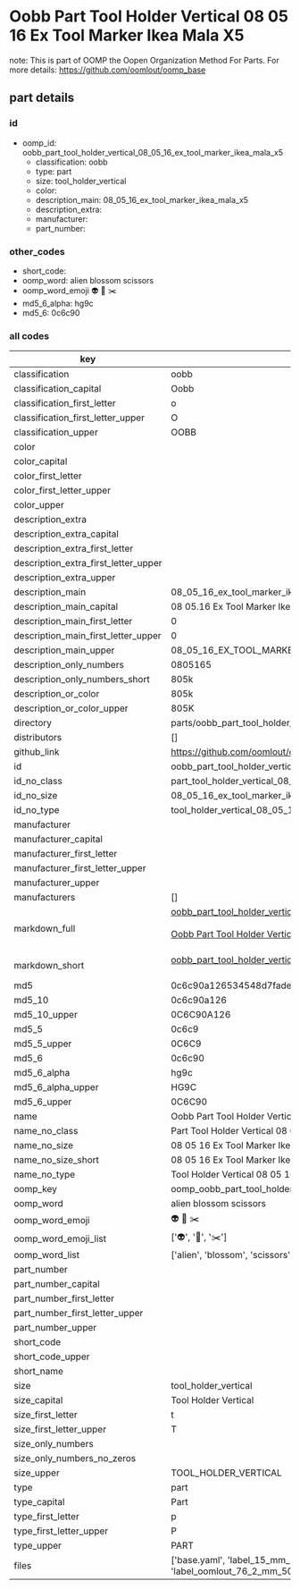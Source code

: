 # Oobb Part Tool Holder Vertical 08 05 16 Ex Tool Marker Ikea Mala X5  

note: This is part of OOMP the Oopen Organization Method For Parts. For more details: https://github.com/oomlout/oomp_base

##  part details





### id
* oomp_id: oobb_part_tool_holder_vertical_08_05_16_ex_tool_marker_ikea_mala_x5
  * classification: oobb
  * type: part
  * size: tool_holder_vertical
  * color: 
  * description_main: 08_05_16_ex_tool_marker_ikea_mala_x5
  * description_extra: 
  * manufacturer: 
  * part_number: 

### other_codes
* short_code: 
* oomp_word: alien blossom scissors
* oomp_word_emoji :alien: :blossom: :scissors:
* md5_6_alpha: hg9c
* md5_6: 0c6c90

### all codes 
| key | value |  
| --- | --- |  
| classification | oobb |  
| classification_capital | Oobb |  
| classification_first_letter | o |  
| classification_first_letter_upper | O |  
| classification_upper | OOBB |  
| color |  |  
| color_capital |  |  
| color_first_letter |  |  
| color_first_letter_upper |  |  
| color_upper |  |  
| description_extra |  |  
| description_extra_capital |  |  
| description_extra_first_letter |  |  
| description_extra_first_letter_upper |  |  
| description_extra_upper |  |  
| description_main | 08_05_16_ex_tool_marker_ikea_mala_x5 |  
| description_main_capital | 08 05.16 Ex Tool Marker Ikea Mala X5 |  
| description_main_first_letter | 0 |  
| description_main_first_letter_upper | 0 |  
| description_main_upper | 08_05_16_EX_TOOL_MARKER_IKEA_MALA_X5 |  
| description_only_numbers | 0805165 |  
| description_only_numbers_short | 805k |  
| description_or_color | 805k |  
| description_or_color_upper | 805K |  
| directory | parts/oobb_part_tool_holder_vertical_08_05_16_ex_tool_marker_ikea_mala_x5 |  
| distributors | [] |  
| github_link | https://github.com/oomlout/oomlout_oomp_part_src/tree/main/parts/oobb_part_tool_holder_vertical_08_05_16_ex_tool_marker_ikea_mala_x5/working |  
| id | oobb_part_tool_holder_vertical_08_05_16_ex_tool_marker_ikea_mala_x5 |  
| id_no_class | part_tool_holder_vertical_08_05_16_ex_tool_marker_ikea_mala_x5 |  
| id_no_size | 08_05_16_ex_tool_marker_ikea_mala_x5 |  
| id_no_type | tool_holder_vertical_08_05_16_ex_tool_marker_ikea_mala_x5 |  
| manufacturer |  |  
| manufacturer_capital |  |  
| manufacturer_first_letter |  |  
| manufacturer_first_letter_upper |  |  
| manufacturer_upper |  |  
| manufacturers | [] |  
| markdown_full | [oobb_part_tool_holder_vertical_08_05_16_ex_tool_marker_ikea_mala_x5](https://github.com/oomlout/oomlout_oomp_part_src/tree/main/parts/oobb_part_tool_holder_vertical_08_05_16_ex_tool_marker_ikea_mala_x5/working)<br>[](https://github.com/oomlout/oomlout_oomp_part_src/tree/main/parts/oobb_part_tool_holder_vertical_08_05_16_ex_tool_marker_ikea_mala_x5/working)<br>[Oobb Part Tool Holder Vertical 08 05 16 Ex Tool Marker Ikea Mala X5](https://github.com/oomlout/oomlout_oomp_part_src/tree/main/parts/oobb_part_tool_holder_vertical_08_05_16_ex_tool_marker_ikea_mala_x5/working)<br><br> |  
| markdown_short | [oobb_part_tool_holder_vertical_08_05_16_ex_tool_marker_ikea_mala_x5](https://github.com/oomlout/oomlout_oomp_part_src/tree/main/parts/oobb_part_tool_holder_vertical_08_05_16_ex_tool_marker_ikea_mala_x5/working)<br><br> |  
| md5 | 0c6c90a126534548d7fadebd862577c9 |  
| md5_10 | 0c6c90a126 |  
| md5_10_upper | 0C6C90A126 |  
| md5_5 | 0c6c9 |  
| md5_5_upper | 0C6C9 |  
| md5_6 | 0c6c90 |  
| md5_6_alpha | hg9c |  
| md5_6_alpha_upper | HG9C |  
| md5_6_upper | 0C6C90 |  
| name | Oobb Part Tool Holder Vertical 08 05 16 Ex Tool Marker Ikea Mala X5 |  
| name_no_class | Part Tool Holder Vertical 08 05 16 Ex Tool Marker Ikea Mala X5 |  
| name_no_size | 08 05 16 Ex Tool Marker Ikea Mala X5 |  
| name_no_size_short | 08 05 16 Ex Tool Marker Ikea Mala X5 |  
| name_no_type | Tool Holder Vertical 08 05 16 Ex Tool Marker Ikea Mala X5 |  
| oomp_key | oomp_oobb_part_tool_holder_vertical_08_05_16_ex_tool_marker_ikea_mala_x5 |  
| oomp_word | alien blossom scissors |  
| oomp_word_emoji | :alien: :blossom: :scissors: |  
| oomp_word_emoji_list | [':alien:', ':blossom:', ':scissors:'] |  
| oomp_word_list | ['alien', 'blossom', 'scissors'] |  
| part_number |  |  
| part_number_capital |  |  
| part_number_first_letter |  |  
| part_number_first_letter_upper |  |  
| part_number_upper |  |  
| short_code |  |  
| short_code_upper |  |  
| short_name |  |  
| size | tool_holder_vertical |  
| size_capital | Tool Holder Vertical |  
| size_first_letter | t |  
| size_first_letter_upper | T |  
| size_only_numbers |  |  
| size_only_numbers_no_zeros |  |  
| size_upper | TOOL_HOLDER_VERTICAL |  
| type | part |  
| type_capital | Part |  
| type_first_letter | p |  
| type_first_letter_upper | P |  
| type_upper | PART |  
| files | ['base.yaml', 'label_15_mm_30_mm.pdf', 'label_15_mm_30_mm.svg', 'label_76_2_mm_50_8_mm.pdf', 'label_76_2_mm_50_8_mm.svg', 'label_oomlout_76_2_mm_50_8_mm.pdf', 'label_oomlout_76_2_mm_50_8_mm.svg', 'readme.md', 'working.json', 'working.yaml'] |  
